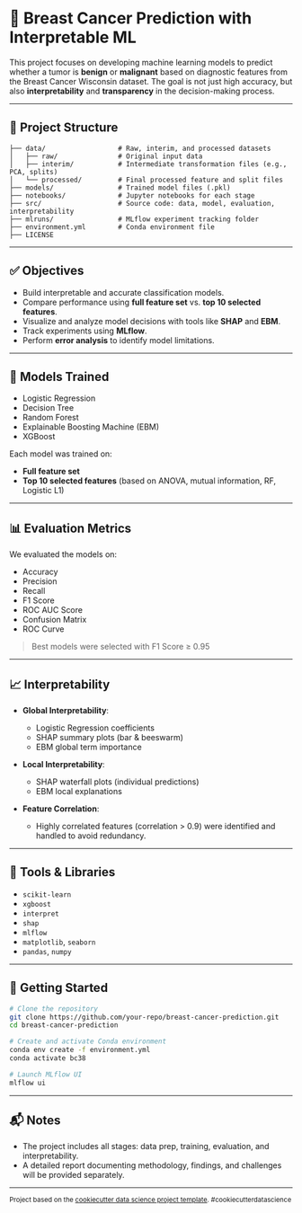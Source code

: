 
# 🧠 Breast Cancer Prediction with Interpretable ML

This project focuses on developing machine learning models to predict whether a tumor is **benign** or **malignant** based on diagnostic features from the Breast Cancer Wisconsin dataset. The goal is not just high accuracy, but also **interpretability** and **transparency** in the decision-making process.

---

## 📁 Project Structure

```
├── data/                  # Raw, interim, and processed datasets
│   ├── raw/               # Original input data
│   ├── interim/           # Intermediate transformation files (e.g., PCA, splits)
│   └── processed/         # Final processed feature and split files
├── models/                # Trained model files (.pkl)
├── notebooks/             # Jupyter notebooks for each stage
├── src/                   # Source code: data, model, evaluation, interpretability
├── mlruns/                # MLflow experiment tracking folder
├── environment.yml        # Conda environment file
├── LICENSE
```

---

## ✅ Objectives

- Build interpretable and accurate classification models.
- Compare performance using **full feature set** vs. **top 10 selected features**.
- Visualize and analyze model decisions with tools like **SHAP** and **EBM**.
- Track experiments using **MLflow**.
- Perform **error analysis** to identify model limitations.

---

## 🧪 Models Trained

- Logistic Regression
- Decision Tree
- Random Forest
- Explainable Boosting Machine (EBM)
- XGBoost

Each model was trained on:
- **Full feature set**
- **Top 10 selected features** (based on ANOVA, mutual information, RF, Logistic L1)

---

## 📊 Evaluation Metrics

We evaluated the models on:

- Accuracy
- Precision
- Recall
- F1 Score
- ROC AUC Score
- Confusion Matrix
- ROC Curve

> Best models were selected with F1 Score ≥ 0.95

---

## 📈 Interpretability

- **Global Interpretability**:
  - Logistic Regression coefficients
  - SHAP summary plots (bar & beeswarm)
  - EBM global term importance

- **Local Interpretability**:
  - SHAP waterfall plots (individual predictions)
  - EBM local explanations

- **Feature Correlation**:
  - Highly correlated features (correlation > 0.9) were identified and handled to avoid redundancy.

---

## 🔧 Tools & Libraries

- `scikit-learn`
- `xgboost`
- `interpret`
- `shap`
- `mlflow`
- `matplotlib`, `seaborn`
- `pandas`, `numpy`

---

## 🚀 Getting Started

```bash
# Clone the repository
git clone https://github.com/your-repo/breast-cancer-prediction.git
cd breast-cancer-prediction

# Create and activate Conda environment
conda env create -f environment.yml
conda activate bc38

# Launch MLflow UI
mlflow ui
```

---

## 📬 Notes

- The project includes all stages: data prep, training, evaluation, and interpretability.
- A detailed report documenting methodology, findings, and challenges will be provided separately.

--------

<p><small>Project based on the <a target="_blank" href="https://drivendata.github.io/cookiecutter-data-science/">cookiecutter data science project template</a>. #cookiecutterdatascience</small></p>
